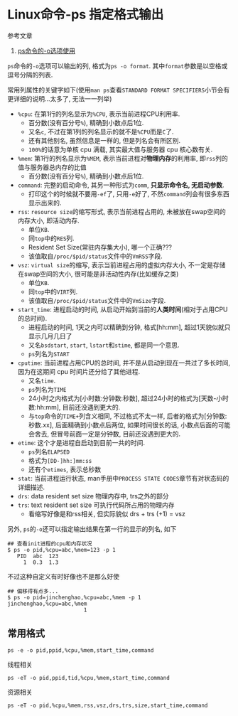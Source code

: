 # Linux命令-ps 指定格式输出

参考文章

1. [ps命令的-o选项使用](http://fantefei.blog.51cto.com/2229719/1425304)

`ps`命令的`-o`选项可以输出的列, 格式为`ps -o format`. 其中`format`参数是以空格或逗号分隔的列表. 

常用列属性的关键字如下(使用`man ps`查看`STANDARD FORMAT SPECIFIERS`小节会有更详细的说明...太多了, 无法一一列举)

- `%cpu`: 在第1行的列名显示为`%CPU`, 表示当前进程CPU利用率.
    - 百分数(没有百分号`%`), 精确到小数点后1位. 
    - 又名`c`, 不过在第1列的列名显示的就不是`%CPU`而是`C`了.
    - 还有其他别名, 虽然信息是一样的, 但是列名会有所区别.
    - `100%`的话意为单核 cpu 满载, 其实最大值与服务器 cpu 核心数有关.
- `%mem`: 第1行的列名显示为`%MEM`, 表示当前进程对**物理内存**的利用率, 即`rss`列的值与服务器总内存的比值
    - 百分数(没有百分号`%`), 精确到小数点后1位. 
- `command`: 完整的启动命令, 其另一种形式为`comm`, **只显示命令名, 无启动参数**.
    - 打印这个的时候就不要用`-ef`了, 只用`-e`好了, 不然`command`列会有很多东西显示出来的.
- `rss`: `resource size`的缩写形式, 表示当前进程占用的, 未被放在swap空间的内存大小, 即活动内存.
    - 单位`KB`. 
    - 同`top`中的`RES`列.
    - Resident Set Size(常驻内存集大小), 哪一个正确???
    - 该值取自`/proc/$pid/status`文件中的`VmRSS`字段.
- `vsz`: `virtual size`的缩写, 表示当前进程占用的虚拟内存大小, 不一定是存储在swap空间的大小, 很可能是非活动性内存(比如缓存之类<???>)
    - 单位`KB`. 
    - 同`top`中的`VIRT`列.
    - 该值取自`/proc/$pid/status`文件中的`VmSize`字段.
- `start_time`: 进程启动的时间, 从启动开始到当前的**人类时间**(相对于占用CPU的总时间). 
    - 进程启动的时间, 1天之内可以精确到分钟, 格式[hh:mm], 超过1天貌似就只显示几月几日了
    - 又名`bsdstart`, `start`, `lstart`和`stime`, 都是同一个意思. 
    - `ps`列名为`START`
- `cputime`: 当前进程占用CPU的总时间, 并不是从启动到现在一共过了多长时间, 因为在这期间 cpu 时间片还分给了其他进程.
    - 又名`time`.
    - `ps`列名为`TIME`
    - 24小时之内格式为[小时数:分钟数:秒数], 超过24小时的格式为[天数-小时数:hh:mm], 目前还没遇到更大的.
    - 与`top`命令的`TIME+`列含义相同, 不过格式不太一样, 后者的格式为[分钟数:秒数.xx], 后面精确到小数点后两位, 如果时间很长的话, 小数点后面的可能会舍去, 但冒号前面一定是分钟数, 目前还没遇到更大的.
- `etime`: 这个才是进程自启动到目前一共的时间.
    - `ps`列名`ELAPSED`
    - 格式为`[DD-]hh:]mm:ss`
    - 还有个`etimes`, 表示总秒数
- `stat`: 当前进程运行状态, man手册中`PROCESS STATE CODES`章节有对状态码的详细描述.
- `drs`: data resident set size 物理内存中, trs之外的部分
- `trs`: text resident set size 可执行代码所占用的物理内存
    - 看缩写好像是和rss相关, 但实际貌似 drs + trs (+1) = vsz

另外, `ps`的`-o`还可以指定输出结果在第一行的显示的列名, 如下

```console
## 查看init进程的cpu和内存状况
$ ps -o pid,%cpu=abc,%mem=123 -p 1
   PID  abc  123
     1  0.3  1.3
```

不过这种自定义有时好像也不是那么好使

```console
## 偏移得有点多...
$ ps -o pid=jinchenghao,%cpu=abc,%mem -p 1
jinchenghao,%cpu=abc,%mem
                        1
```

## 常用格式

```
ps -e -o pid,ppid,%cpu,%mem,start_time,command
```

线程相关

```
ps -eT -o pid,ppid,tid,%cpu,%mem,start_time,command
```

资源相关

```
ps -eT -o pid,%cpu,%mem,rss,vsz,drs,trs,size,start_time,command
```
